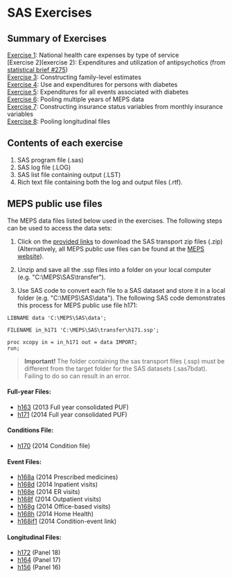 # SAS Exercises

## Summary of Exercises

[Exercise 1](exercise_1): National health care expenses by type of service
<br>[Exercise 2](exercise 2): Expenditures and utilization of antipsychotics (from [statistical brief #275](https://meps.ahrq.gov/data_files/publications/st275/stat275.shtml))
<br>[Exercise 3](exercise_3): Constructing family-level estimates
<br>[Exercise 4](exercise_4): Use and expenditures for persons with diabetes
<br>[Exercise 5](exercise_5): Expenditures for all events associated with diabetes
<br>[Exercise 6](exercise_6): Pooling multiple years of MEPS data
<br>[Exercise 7](exercise_7): Constructing insurance status variables from monthly insurance variables
<br>[Exercise 8](exercise_8): Pooling longitudinal files

## Contents of each exercise

1. SAS program file (.sas)
2. SAS log file (.LOG)
3. SAS list file containing output (.LST)
4. Rich text file containing both the log and output files (.rtf).

## MEPS public use files

The MEPS data files listed below used in the exercises. The following steps can be used to access the data sets:
1. Click on the [provided links](full-year-files) to download the SAS transport zip files (.zip) (Alternatively, all MEPS public use files can be found at the [MEPS website](https://meps.ahrq.gov/mepsweb/data_stats/download_data_files.jsp)).

2. Unzip and save all the .ssp files into a folder on your local computer (e.g. "C:\MEPS\SAS\transfer").

3. Use SAS code to convert each file to a SAS dataset and store it in a local folder (e.g. "C:\MEPS\SAS\data"). The following SAS code demonstrates this process for MEPS public use file h171:

``` sas
LIBNAME data 'C:\MEPS\SAS\data';

FILENAME in_h171 'C:\MEPS\SAS\transfer\h171.ssp';

proc xcopy in = in_h171 out = data IMPORT;
run;
```
> <b> Important! </b> The folder containing the sas transport files (.ssp) must be different from the target folder for the SAS datasets (.sas7bdat). Failing to do so can result in an error.


#### Full-year Files:
* [h163](https://meps.ahrq.gov/mepsweb/data_files/pufs/h163ssp.zip) (2013 Full year consolidated PUF)
* [h171](https://meps.ahrq.gov/mepsweb/data_files/pufs/h171ssp.zip) (2014 Full year consolidated PUF)

#### Conditions File:
* [h170](https://meps.ahrq.gov/mepsweb/data_files/pufs/h170ssp.zip) (2014 Condition file)

#### Event Files:
* [h168a](https://meps.ahrq.gov/mepsweb/data_files/pufs/h168assp.zip) (2014 Prescribed medicines)
* [h168d](https://meps.ahrq.gov/mepsweb/data_files/pufs/h168dssp.zip) (2014 Inpatient visits)
* [h168e](https://meps.ahrq.gov/mepsweb/data_files/pufs/h168essp.zip) (2014 ER visits)
* [h168f](https://meps.ahrq.gov/mepsweb/data_files/pufs/h168fssp.zip) (2014 Outpatient visits)
* [h168g](https://meps.ahrq.gov/mepsweb/data_files/pufs/h168gssp.zip) (2014 Office-based visits)
* [h168h](https://meps.ahrq.gov/mepsweb/data_files/pufs/h168hssp.zip) (2014 Home Health)
* [h168if1](https://meps.ahrq.gov/mepsweb/data_files/pufs/h168if1ssp.zip) (2014 Condition-event link)

#### Longitudinal Files:
* [h172](https://meps.ahrq.gov/mepsweb/data_files/pufs/h172ssp.zip) (Panel 18)
* [h164](https://meps.ahrq.gov/mepsweb/data_files/pufs/h164ssp.zip) (Panel 17)
* [h156](https://meps.ahrq.gov/mepsweb/data_files/pufs/h156ssp.zip) (Panel 16)
